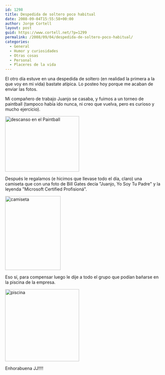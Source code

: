 ```yaml
---
id: 1298
title: Despedida de soltero poco habitual
date: 2008-09-04T15:55:58+00:00
author: Jorge Cortell
layout: post
guid: https://www.cortell.net/?p=1299
permalink: /2008/09/04/despedida-de-soltero-poco-habitual/
categories:
  - General
  - Humor y curiosidades
  - Otras cosas
  - Personal
  - Placeres de la vida
---
```

El otro día estuve en una despedida de soltero (en realidad la primera a la que voy en mi vida) bastate atípica. Lo posteo hoy porque me acaban de enviar las fotos.

Mi compañero de trabajo Juanjo se casaba, y fuimos a un torneo de paintball (tampoco había ido nunca, ni creo que vuelva, pero es curioso y mucho ejercicio).

<img src="https://farm4.static.flickr.com/3090/2825851189_b5e9eae83a_m.jpg" alt="descanso en el Paintball" width="240" height="180" />

Después le regalamos (e hicimos que llevase todo el día, claro) una camiseta que con una foto de Bill Gates decía "Juanjo, Yo Soy Tu Padre" y la leyenda "Microsoft Certified Profisioná".

<img src="https://farm4.static.flickr.com/3198/2825850661_930d82507d_m.jpg" alt="camiseta" width="180" height="240" />

Eso sí, para compensar luego le dije a todo el grupo que podían bañarse en la piscina de la empresa.

<img src="https://farm4.static.flickr.com/3130/2825851851_8ed181f6e2_m.jpg" alt="piscina" width="240" height="234" />

Enhorabuena JJ!!!!